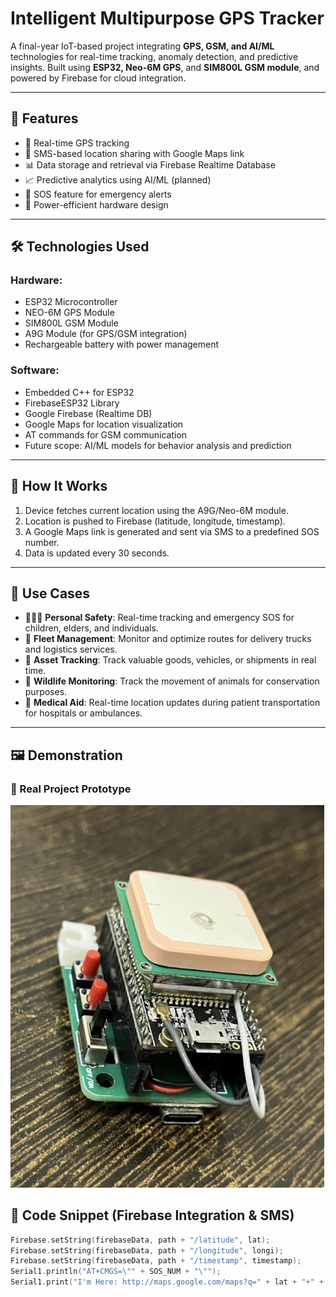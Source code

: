 # Intelligent Multipurpose GPS Tracker

A final-year IoT-based project integrating **GPS, GSM, and AI/ML** technologies for real-time tracking, anomaly detection, and predictive insights. Built using **ESP32, Neo-6M GPS**, and **SIM800L GSM module**, and powered by Firebase for cloud integration.

---

## 🚀 Features

- 📍 Real-time GPS tracking
- 📡 SMS-based location sharing with Google Maps link
- 📊 Data storage and retrieval via Firebase Realtime Database
- 📈 Predictive analytics using AI/ML (planned)
- 🔐 SOS feature for emergency alerts
- 🔋 Power-efficient hardware design

---

## 🛠️ Technologies Used

### Hardware:
- ESP32 Microcontroller
- NEO-6M GPS Module
- SIM800L GSM Module
- A9G Module (for GPS/GSM integration)
- Rechargeable battery with power management

### Software:
- Embedded C++ for ESP32
- FirebaseESP32 Library
- Google Firebase (Realtime DB)
- Google Maps for location visualization
- AT commands for GSM communication
- Future scope: AI/ML models for behavior analysis and prediction

---

## 📱 How It Works

1. Device fetches current location using the A9G/Neo-6M module.
2. Location is pushed to Firebase (latitude, longitude, timestamp).
3. A Google Maps link is generated and sent via SMS to a predefined SOS number.
4. Data is updated every 30 seconds.

---
## 🧠 Use Cases

- 👨‍👩‍👧 **Personal Safety**: Real-time tracking and emergency SOS for children, elders, and individuals.
- 🚚 **Fleet Management**: Monitor and optimize routes for delivery trucks and logistics services.
- 🧳 **Asset Tracking**: Track valuable goods, vehicles, or shipments in real time.
- 🐾 **Wildlife Monitoring**: Track the movement of animals for conservation purposes.
- 🏥 **Medical Aid**: Real-time location updates during patient transportation for hospitals or ambulances.

---

## 🖼️ Demonstration

### 🔧 Real Project Prototype
![Prototype](https://github.com/hawkharsh1/Intelligent-Multipurpose-GPS-Tracker/blob/main/GPS.png?raw=true)


## 🔧 Code Snippet (Firebase Integration & SMS)

```cpp
Firebase.setString(firebaseData, path + "/latitude", lat);
Firebase.setString(firebaseData, path + "/longitude", longi);
Firebase.setString(firebaseData, path + "/timestamp", timestamp);
Serial1.println("AT+CMGS=\"" + SOS_NUM + "\"");
Serial1.print("I'm Here: http://maps.google.com/maps?q=" + lat + "+" + longi);
